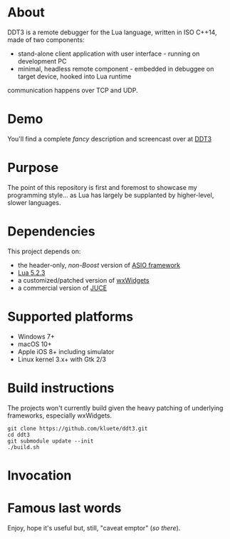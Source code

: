 # About

DDT3 is a remote debugger for the Lua language, written in ISO C++14, made of two components:

* stand-alone client application with user interface - running on development PC
* minimal, headless remote component - embedded in debuggee on target device, hooked into Lua runtime

communication happens over TCP and UDP.


# Demo

You'll find a complete *fancy* description and screencast over at [DDT3](http://www.laufenberg.ch/ddt3)


# Purpose

The point of this repository is first and foremost to showcase my programming style... as Lua has largely be supplanted by higher-level, slower languages.


# Dependencies

This project depends on:

* the header-only, _non-Boost_ version of [ASIO framework](http://www.think-async.com)
* [Lua 5.2.3](https://github.com/LuaDist/lua/tree/5.2.3)
* a customized/patched version of [wxWidgets](https://github.com/wxWidgets/wxWidgets/tree/WX_3_0_3_BRANCH)
* a commercial version of [JUCE](https://github.com/WeAreROLI/JUCE)


# Supported platforms

* Windows 7+
* macOS 10+
* Apple iOS 8+ including simulator
* Linux kernel 3.x+ with Gtk 2/3 


# Build instructions

The projects won't currently build given the heavy patching of underlying frameworks, especially wxWidgets.

```
git clone https://github.com/kluete/ddt3.git
cd ddt3
git submodule update --init
./build.sh
```

# Invocation


# Famous last words

Enjoy, hope it's useful but, still, "caveat emptor" (_so there_).



